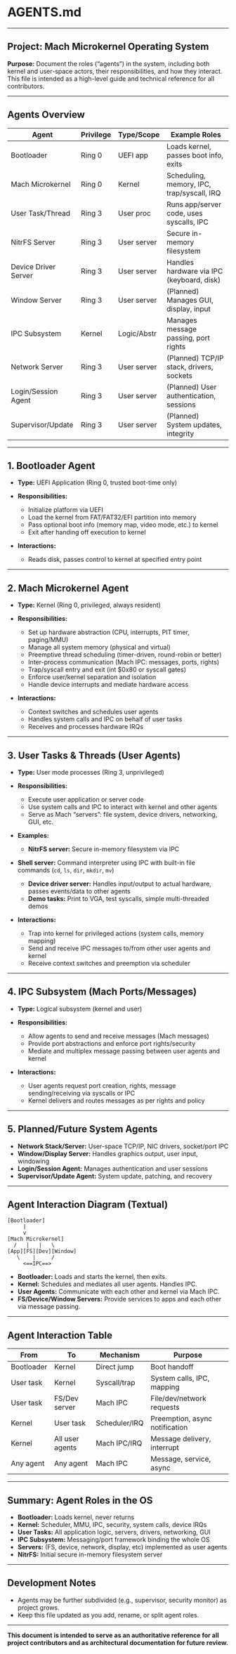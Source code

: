 # AGENTS.md

---

## Project: Mach Microkernel Operating System

**Purpose:**
Document the roles (“agents”) in the system, including both kernel and user-space actors, their responsibilities, and how they interact.
This file is intended as a high-level guide and technical reference for all contributors.

---

## **Agents Overview**

| Agent                | Privilege | Type/Scope  | Example Roles                              |
| -------------------- | --------- | ----------- | ------------------------------------------ |
| Bootloader           | Ring 0    | UEFI app    | Loads kernel, passes boot info, exits      |
| Mach Microkernel     | Ring 0    | Kernel      | Scheduling, memory, IPC, trap/syscall, IRQ |
| User Task/Thread     | Ring 3    | User proc   | Runs app/server code, uses syscalls, IPC   |
| NitrFS Server       | Ring 3    | User server | Secure in-memory filesystem              |
| Device Driver Server | Ring 3    | User server | Handles hardware via IPC (keyboard, disk)  |
| Window Server        | Ring 3    | User server | (Planned) Manages GUI, display, input      |
| IPC Subsystem        | Kernel    | Logic/Abstr | Manages message passing, port rights       |
| Network Server       | Ring 3    | User server | (Planned) TCP/IP stack, drivers, sockets   |
| Login/Session Agent  | Ring 3    | User server | (Planned) User authentication, sessions    |
| Supervisor/Update    | Ring 3    | User server | (Planned) System updates, integrity        |

---

## **1. Bootloader Agent**

* **Type:** UEFI Application (Ring 0, trusted boot-time only)
* **Responsibilities:**

  * Initialize platform via UEFI
  * Load the kernel from FAT/FAT32/EFI partition into memory
  * Pass optional boot info (memory map, video mode, etc.) to kernel
  * Exit after handing off execution to kernel
* **Interactions:**

  * Reads disk, passes control to kernel at specified entry point

---

## **2. Mach Microkernel Agent**

* **Type:** Kernel (Ring 0, privileged, always resident)
* **Responsibilities:**

  * Set up hardware abstraction (CPU, interrupts, PIT timer, paging/MMU)
  * Manage all system memory (physical and virtual)
  * Preemptive thread scheduling (timer-driven, round-robin or better)
  * Inter-process communication (Mach IPC: messages, ports, rights)
  * Trap/syscall entry and exit (int \$0x80 or syscall gates)
  * Enforce user/kernel separation and isolation
  * Handle device interrupts and mediate hardware access
* **Interactions:**

  * Context switches and schedules user agents
  * Handles system calls and IPC on behalf of user tasks
  * Receives and processes hardware IRQs

---

## **3. User Tasks & Threads (User Agents)**

* **Type:** User mode processes (Ring 3, unprivileged)
* **Responsibilities:**

  * Execute user application or server code
  * Use system calls and IPC to interact with kernel and other agents
  * Serve as Mach “servers”: file system, device drivers, networking, GUI, etc.
* **Examples:**

  * **NitrFS server:** Secure in-memory filesystem via IPC
* **Shell server:** Command interpreter using IPC with built-in file commands (`cd`, `ls`, `dir`, `mkdir`, `mv`)
  * **Device driver server:** Handles input/output to actual hardware, passes events/data to other agents
  * **Demo tasks:** Print to VGA, test syscalls, simple multi-threaded demos
* **Interactions:**

  * Trap into kernel for privileged actions (system calls, memory mapping)
  * Send and receive IPC messages to/from other user agents and kernel
  * Receive context switches and preemption via scheduler

---

## **4. IPC Subsystem (Mach Ports/Messages)**

* **Type:** Logical subsystem (kernel and user)
* **Responsibilities:**

  * Allow agents to send and receive messages (Mach messages)
  * Provide port abstractions and enforce port rights/security
  * Mediate and multiplex message passing between user agents and kernel
* **Interactions:**

  * User agents request port creation, rights, message sending/receiving via syscalls or IPC
  * Kernel delivers and routes messages as per rights and policy

---

## **5. Planned/Future System Agents**

* **Network Stack/Server:** User-space TCP/IP, NIC drivers, socket/port IPC
* **Window/Display Server:** Handles graphics output, user input, windowing
* **Login/Session Agent:** Manages authentication and user sessions
* **Supervisor/Update Agent:** System update, patching, and recovery

---

## **Agent Interaction Diagram (Textual)**

```
[Bootloader]
     |
     v
[Mach Microkernel]
  /   |   |   \
[App][FS][Dev][Window]
   \    |     /
     <==IPC==>
```

* **Bootloader:** Loads and starts the kernel, then exits.
* **Kernel:** Schedules and mediates all user agents. Handles IPC.
* **User Agents:** Communicate with each other and kernel via Mach IPC.
* **FS/Device/Window Servers:** Provide services to apps and each other via message passing.

---

## **Agent Interaction Table**

| From       | To              | Mechanism     | Purpose                        |
| ---------- | --------------- | ------------- | ------------------------------ |
| Bootloader | Kernel          | Direct jump   | Boot handoff                   |
| User task  | Kernel          | Syscall/trap  | System calls, IPC, mapping     |
| User task  | FS/Dev server   | Mach IPC      | File/dev/network requests      |
| Kernel     | User task       | Scheduler/IRQ | Preemption, async notification |
| Kernel     | All user agents | Mach IPC/IRQ  | Message delivery, interrupt    |
| Any agent  | Any agent       | Mach IPC      | Message, service, async        |

---

## **Summary: Agent Roles in the OS**

* **Bootloader:** Loads kernel, never returns
* **Kernel:** Scheduler, MMU, IPC, security, system calls, device IRQs
* **User Tasks:** All application logic, servers, drivers, networking, GUI
* **IPC Subsystem:** Messaging/port framework binding the whole OS
* **Servers:** (FS, device, network, display, etc) implemented as user agents
* **NitrFS:** Initial secure in-memory filesystem server

---

## **Development Notes**

* Agents may be further subdivided (e.g., supervisor, security monitor) as project grows.
* Keep this file updated as you add, rename, or split agent roles.

---

**This document is intended to serve as an authoritative reference for all project contributors and as architectural documentation for future review.**
